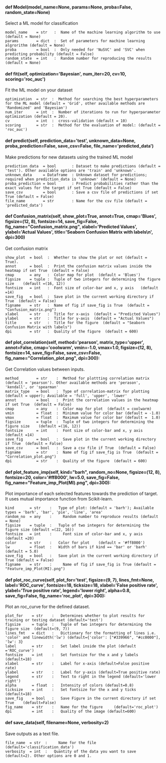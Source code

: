 
#### def Model(model_name=None, params=None, proba=False, random_state=None)

Select a ML model for classification

````
model_name    = str   :  Name of the machine learning algorithm to use (default = None)
params        = dict  :  Set of parameters for machine learning algrorithm (default = None)
proba         = bool  :  Only needed for 'NuSVC' and 'SVC' when predicting probability (default = False)
random_state  = int   :  Random number for reproducing the results (default = None)
````

#### def fit(self, optimization='Bayesian', num_iter=20, cv=10, scoring='roc_auc')

Fit the ML model on your dataset

````
optimization  = str  :	Method for searching the best hyperparameters for the ML model (default = 'Grid', other available methods are 'Randomized' and 'Bayesian')
num_iter      = int  :	Number of iterations to run for hyperparameter optimization (default = 20).
cv            = int  :	cross-validation (default = 10)
scoring       = str  :	Method for the evaluation of model: (default = 'roc_auc')
````

#### def predict(self, prediction_data='test', unknown_data=None, proba_prediction=False, save_csv=False, file_name='predicted_data')

Make predictions for new datasets using the trained ML model

````
prediction_data  = bool       :	Dataset to make predictions (default = 'test'). Other available options are 'train' and 'unknown'.
unknown_data     = Dataframe  :	Unknown dataset for predictions; required when prediction_data is 'unknown' (default = None)
proba_prediction = bool       :	Predict probabilities rather than the exact values for the target if set True (default = False)          
save_csv         = bool       :	Save a csv file of predictions if set True (default = False)
file_name        = str        :	Name for the csv file (default = 'predicted_data')
````

#### def Confusion_matrix(self, show_plot=True, annot=True, cmap='Blues', figsize=(12, 8), fontsize=14, save_fig=False, fig_name="Confusion_matrix.png", xlabel='Predicted Values', ylabel='Actual Values', title='Seaborn Confusion Matrix with labels\n', dpi=300)

Get confusion matrix

````
show_plot  = bool  :  Whether to show the plot or not (default = True).
annot      = bool  :  Print the confusion matrix values inside the heatmap if set True  (default = False)
cmap       = any   :  Color map for plot  (default = 'Blues')
figsize    = tuple :  Tuple of two integers for determining the figure size    (default =(16, 12))
fontsize   = int   :  Font size of color-bar and x, y axis   (default =14)
save_fig   = bool  :  Save plot in the current working directory if True  (default = False)
figname    = str   :  Name of fig if save_fig is True  (default = "Confusion_matrix.png")
xlabel     = str   :  Title for x-axis  (default = "Predicted Values")
ylabel     = str   :  Title for y-axis  (default = "Actual Values")
title      = str   :  Title for the figure  (default = "Seaborn Confusion Matrix with labels")
dpi        = str   :  Quality of the figure  (default = 600)
````

#### def plot_correlation(self, method='pearson', matrix_type='upper', annot=False, cmap='coolwarm', vmin=-1.0, vmax=1.0, figsize=(12, 8), fontsize=14, save_fig=False, save_csv=False, fig_name="Correlation_plot.png", dpi=300):

Get Correlation values between inputs.

````
method        = str    :  Method for plottting correlation matrix (default = 'pearson'). Other available methods are 'perason', 'kendall', or 'spearman'  
matrix_type   = bool   :  Type of correlation-matrix for plotting  (default = upper); Available = 'full', 'upper', 'lower'
annot         = bool   :  Print the correlation values in the heatmap if set True  (default = False)
cmap          = any    :  Color map for plot  (default = coolwarm)
vmin          = float  :  Minimum value for color bar (default = -1.0)
vmax          = float  :  Maximum value for color bar (default =  1.0)
figsize       = tuple  :  Tuple of two integers for determining the figure size    (default =(16, 12))
fontsize      = int    :  Font size of color-bar and x, y axis   (default =14)
save_fig      = bool   :  Save plot in the current working directory if True  (default = False)
save_csv      = bool   :  Save a csv file if True  (default = False)
figname       = str    :  Name of fig if save_fig is True  (default = "Correlation_plot.png")
dpi           = str    :  Quality of the figure  (default = 600)
````

#### def plot_feature_imp(self, kind="barh", random_no=None, figsize=(12, 8), fontsize=20, color='#ff8000', lw=5.0, save_fig=False, fig_name="Feature_imp_Plot(MI).png", dpi=300):

Plot importance of each selected features towards the prediction of target. It uses mutual importance function from Scikit-learn.

````
kind       = str    :   Type of plot: (default = 'barh'); Available types = 'barh', 'bar', 'pie', 'line', 'area'  
random_no  = any    :	  Random number to reproduce results (default = None)
figsize    = tuple  :   Tuple of two integers for determining the figure size (default =(22, 16))		 
fontsize   = int    :	  Font size of color-bar and x, y axis (default =20)
color      = str    :   Color for plot    (default = '#ff8000')	
lw         = float  :   Width of bars if kind == 'bar' or 'barh' (default = 5.0)
save_fig   = bool   :   Save plot in the current working directory if True (default = False)
figname    = str    :	  Name of fig if save_fig is True (default = "Feature_imp_Plot(MI).png")

````

#### def plot_roc_curve(self, plot_for='test', figsize=(9, 7), lines_fmt=None, label='ROC_curve', fontsize=18, ticksize=18, xlabel='False positive rate', ylabel='True positive rate', legend='lower right', alpha=0.8, save_fig=False, fig_name='roc_plot', dpi=300):

Plot an roc_curve for the defined dataset.

````
plot_for    = str    :   Determines whether to plot results for training or testing dataset (default='test')     
figsize     = tuple  : 	 Tuple of two integers for determining the figure size  (default=(9, 7))		 
lines_fmt   = dict   : 	 Dictionary for the formatting of lines i.e. 'color' and linewidth('lw') (default={'color': ["#339966", "#cc0000"], 'lw': 3}
label       = str    :	 Set label inside the plot (default ='ROC_curve')
fontsize    = int    : 	 Set fontsize for the x and y labels  (default=18)
xlabel      = str    :   Label for x-axis (default=False positive rate)
ylabel      = str    :   Label for y-axis (default=True positive rate)
legend      = str    :   Text to right in the legend (default='lower right')
alpha       = float  :   Intensity of colors (default=0.8)
ticksize    = int    :	 Set fontsize for the x and y ticks   (default=18)
save_fig    = bool   :   Save Figure in the current directory if set True    (default=False)
fig_name    = str    : 	 Name for the figure     (default='roc_plot')
dpi         = int    :   Quality of the image (default=600)

````

#### def save_data(self, filename=None, verbosity=2)

Save outputs as a text file.

````
file_name  = str  : 	Name for the file (default='classification_data')
verbosity  = int  :   Quantity of the data you want to save (default=2). Other options are 0 and 1.
````
